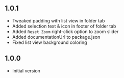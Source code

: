 ﻿## 1.0.1

- Tweaked padding with list view in folder tab
- Added selection text & icon in footer of folder tab
- Added `Reset Zoom` right-click option to zoom slider
- Added documentationUrl to package.json
- Fixed list view background coloring

## 1.0.0

- Initial version